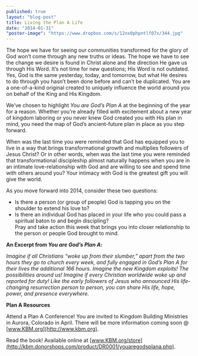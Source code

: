 ```yaml
---
published: true
layout: "blog-post"
title: Living the Plan A Life
date: "2014-01-31"
"poster-image": "https://www.dropbox.com/s/12nx0phpntlf07x/344.jpg"
---
```


The hope we have for seeing our communities transformed for the glory of God won’t come through any new truths or ideas.  The hope we have to see the change we desire is found in Christ alone and the direction He gave us through His Word.  It’s not time for new questions; His Word is not outdated.  Yes, God is the same yesterday, today, and tomorrow, but what He desires to do through you hasn’t been done before and can’t be duplicated.  You are a one-of-a-kind original created to uniquely influence the world around you on behalf of the King and His Kingdom.

We’ve chosen to highlight *You are God’s Plan A* at the beginning of the year for a reason.  Whether you’re already filled with excitement about a new year of kingdom laboring or you never knew God created you with His plan in mind, you need the map of God’s ancient-future plan in place as you step forward.

When was the last time you were reminded that God has equipped you to live in a way that brings transformational growth and multiplies followers of Jesus Christ?  Or in other words, when was the last time you were reminded that transformational discipleship almost naturally happens when you are in an intimate love-relationship with God and are willing to see and spend time with others around you?  Your intimacy with God is the greatest gift you will give the world.  

As you move forward into 2014, consider these two questions:  
- Is there a person (or group of people) God is tapping you on the shoulder to extend his love to?  
- Is there an individual God has placed in your life who you could pass a spiritual baton to and begin discipling?  
Pray and take action this week that brings you into closer relationship to the person or people God brought to mind. 

**An Excerpt from *You are God’s Plan A*:**

*Imagine if all Christians “woke up from their slumber,” apart from the two hours they go to church every week, and fully engaged in God’s Plan A for their lives the additional 166 hours. Imagine the new Kingdom exploits!  The possibilities around us!  Imagine if every Christian worldwide woke up and reported for duty!  Like the early followers of Jesus who announced His life-changing resurrection person to person, you can share His life, hope, power, and presence everywhere.*

**Plan A Resources**

Attend a Plan A Conference!  You are invited to Kingdom Building Ministries in Aurora, Colorado in April.  There will be more information coming soon @ [www.KBM.org](http://www.kbm.org).

Read the book!  Available online at [www.KBM.org/store](http://kbm.donorshops.com/product/DR0001/youaregodsplana.php).